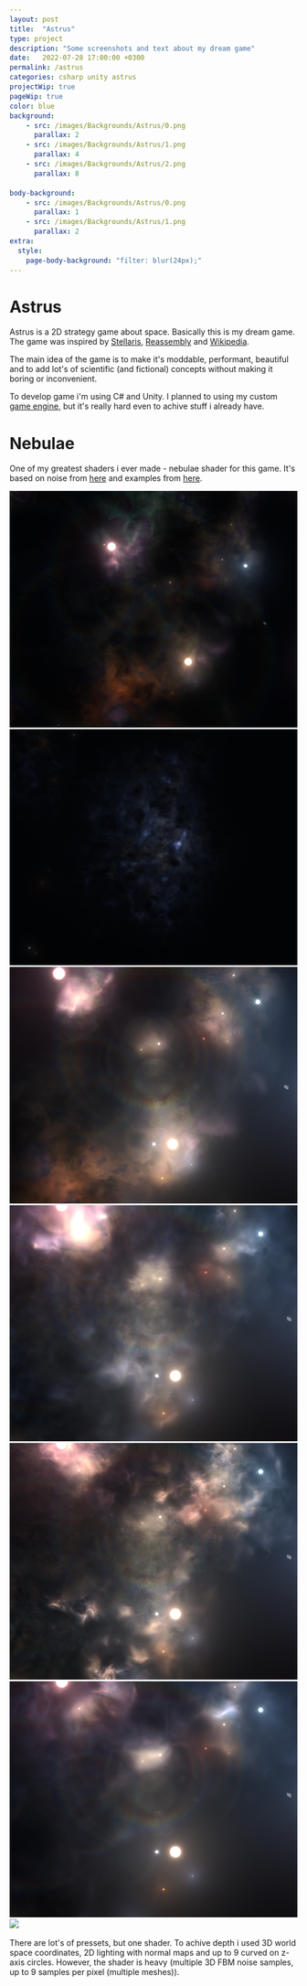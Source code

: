 ```yaml
---
layout: post
title:  "Astrus"
type: project
description: "Some screenshots and text about my dream game"
date:   2022-07-28 17:00:00 +0300
permalink: /astrus
categories: csharp unity astrus
projectWip: true
pageWip: true
color: blue
background:
    - src: /images/Backgrounds/Astrus/0.png
      parallax: 2
    - src: /images/Backgrounds/Astrus/1.png
      parallax: 4
    - src: /images/Backgrounds/Astrus/2.png
      parallax: 8

body-background:
    - src: /images/Backgrounds/Astrus/0.png
      parallax: 1
    - src: /images/Backgrounds/Astrus/1.png
      parallax: 2
extra:
  style:
    page-body-background: "filter: blur(24px);"
---
```


# Astrus
Astrus is a 2D strategy game about space. Basically this is my dream game. The game was inspired by [Stellaris][Stellaris], [Reassembly] and [Wikipedia][Wikipedia].

The main idea of the game is to make it's moddable, performant, beautiful and to add lot's of scientific (and fictional) concepts without making it boring or inconvenient.

To develop game i'm using C# and Unity. I planned to using my custom [game engine][Quartz], but it's really hard even to achive stuff i already have.

# Nebulae
One of my greatest shaders i ever made - nebulae shader for this game. It's based on noise from [here][IqNoise] and examples from [here][TheBookOfShadersNoise].

<img class="img-left" src="/images/../../../images/Astrus/Nebulae/n1.png">
<img class="img-right" src="/images/../../../images/Astrus/Nebulae/n2.png">

<img class="img-left" src="/images/../../../images/Astrus/Nebulae/n3.png">
<img class="img-right" src="/images/../../../images/Astrus/Nebulae/n4.png">

<img class="img-left" src="/images/../../../images/Astrus/Nebulae/n5.png">
<img class="img-right" src="/images/../../../images/Astrus/Nebulae/n6.png">

<img class="" src="/images/../../../images/Astrus/Other/g3.gif">

There are lot's of pressets, but one shader. To achive depth i used 3D world space coordinates, 2D lighting with normal maps and up to 9 curved on z-axis circles. However, the shader is heavy (multiple 3D FBM noise samples, up to 9 samples per pixel (multiple meshes)).

[Stellaris]: https://store.steampowered.com/app/281990/Stellaris/
[Reassembly]: https://store.steampowered.com/app/329130/Reassembly/
[Wikipedia]: https://www.wikipedia.org/
[Quartz]: https://github.com/firedef/Quartz
[IqNoise]: https://www.shadertoy.com/view/4sfGzS
[TheBookOfShadersNoise]: https://thebookofshaders.com/13/